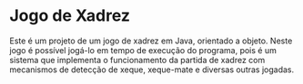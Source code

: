 # Jogo de Xadrez
Este é um projeto de um jogo de xadrez em Java, orientado a objeto. Neste jogo é possível jogá-lo em tempo de execução do programa, pois é um sistema que implementa o funcionamento da partida de xadrez com mecanismos de detecção de xeque, xeque-mate e diversas outras jogadas. 
